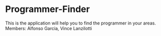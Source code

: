 # Programmer-Finder
This is the application will help you to find the programmer in your areas.
Members: Alfonso Garcia, Vince Lanzilotti
